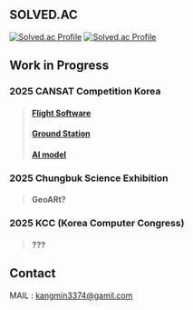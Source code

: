<!--![header](https://capsule-render.vercel.app/api?type=rect&height=300&color=black&text=NKMIN&fontAlignY=47&fontAlign=50&section=header&reversal=false&fontColor=FFFFFF&textBg=false&fontSize=100&animation=twinkling&desc=happy%20coding&descAlign=60&strokeWidth=1&stroke=616161)-->


## SOLVED.AC

[![Solved.ac Profile](http://mazassumnida.wtf/api/v2/generate_badge?boj=nkm5246)](https://solved.ac/profile/nkm5246/)
[![Solved.ac Profile](http://mazassumnida.wtf/api/v2/generate_badge?boj=nkmin)](https://solved.ac/profile/nkmin/)
<!--[![Solved.ac Profile](http://mazassumnida.wtf/api/v2/generate_badge?boj=ssspypsss)](https://solved.ac/profile/ssspypsss/)-->

## Work in Progress
### 2025 CANSAT Competition Korea
> #### [Flight Software](https://github.com/nkmin0/2025_CANSAT_FSW)
> #### [Ground Station](https://github.com/nkmin0/2025_CANSAT_GS)
> #### [AI model](https://github.com/nkmin0/2025_CANSAT_AI)

### 2025 Chungbuk Science Exhibition

> #### GeoARt?

### 2025 KCC (Korea Computer Congress)

> #### ???

## Contact

MAIL : kangmin3374@gamil.com
